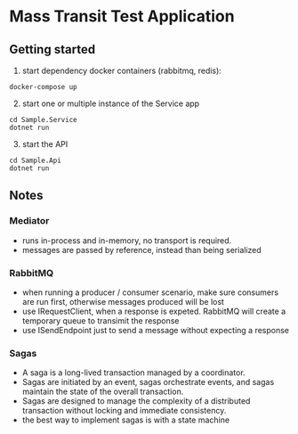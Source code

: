 # Mass Transit Test Application

## Getting started

1. start dependency docker containers (rabbitmq, redis):

```
docker-compose up
```

2. start one or multiple instance of the Service app
```
cd Sample.Service
dotnet run
```

3. start the API
```
cd Sample.Api
dotnet run
```

## Notes

### Mediator
- runs in-process and in-memory, no transport is required. 
- messages are passed by reference, instead than being serialized

### RabbitMQ
- when running a producer / consumer scenario, make sure consumers are run first, otherwise messages produced will be lost
- use IRequestClient, when a response is expeted. RabbitMQ will create a temporary queue to transimit the response
- use ISendEndpoint just to send a message without expecting a response

### Sagas
 - A saga is a long-lived transaction managed by a coordinator. 
 - Sagas are initiated by an event, sagas orchestrate events, and sagas maintain the state of the overall transaction. 
 - Sagas are designed to manage the complexity of a distributed transaction without locking and immediate consistency. 
 - the best way to implement sagas is with a state machine